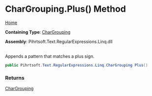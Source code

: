 # CharGrouping\.Plus\(\) Method

[Home](../../../../../../README.md)

**Containing Type**: [CharGrouping](../README.md)

**Assembly**: Pihrtsoft\.Text\.RegularExpressions\.Linq\.dll

\
Appends a pattern that matches a plus sign\.

```csharp
public Pihrtsoft.Text.RegularExpressions.Linq.CharGrouping Plus()
```

### Returns

[CharGrouping](../README.md)


